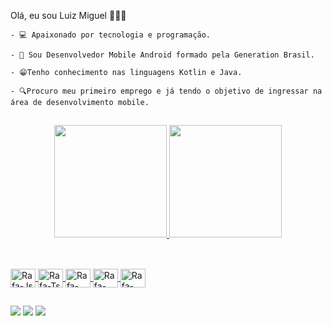 Olá, eu sou Luiz Miguel 🙋🏻‍♂️

    - 💻 Apaixonado por tecnologia e programação. 
 
    - 📱 Sou Desenvolvedor Mobile Android formado pela Generation Brasil.
   
    - 😁Tenho conhecimento nas linguagens Kotlin e Java.
  
    - 🔍Procuro meu primeiro emprego e já tendo o objetivo de ingressar na área de desenvolvimento mobile.
   
   
   
   ##
   
   <div align="center">
  <a href="https://github.com/Luiz-Miguel-Zanetti">
  <img height="180em" src="https://github-readme-stats.vercel.app/api?username=Luiz-Miguel-Zanetti&show_icons=true&theme=dracula&include_all_commits=true&count_private=true"/>
  <img height="180em" src="https://github-readme-stats.vercel.app/api/top-langs/?username=Luiz-miguel-Zanetti&layout=compact&langs_count=7&theme=dark"/>
  
  ##
  
</div>
<div style="display: inline_block"><br>
  <img align="center" alt="Rafa-Js" height="30" width="40" src="https://cdn.jsdelivr.net/gh/devicons/devicon/icons/android/android-original.svg">
  <img align="center" alt="Rafa-Ts" height="30" width="40" src="https://cdn.jsdelivr.net/gh/devicons/devicon/icons/java/java-original.svg">
  <img align="center" alt="Rafa-React" height="30" width="40" src="https://cdn.jsdelivr.net/gh/devicons/devicon/icons/kotlin/kotlin-original.svg" >
  <img align="center" alt="Rafa-HTML" height="30" width="40" src="https://cdn.jsdelivr.net/gh/devicons/devicon/icons/git/git-original.svg">
  <img align="center" alt="Rafa-CSS" height="30" width="40" src="https://cdn.jsdelivr.net/gh/devicons/devicon/icons/github/github-original.svg" >
  </div>
  
  ##
 
<div> 
  <a href="https://instagram.com/luizmiguel_zntt" target="_blank"><img src="https://img.shields.io/badge/-Instagram-%23E4405F?style=for-the-badge&logo=instagram&logoColor=white" target="_blank"></a>
  <a href = "mailto:luizmiguelzanetti00@gmail.com"><img src="https://img.shields.io/badge/-Gmail-%23333?style=for-the-badge&logo=gmail&logoColor=white" target="_blank"></a>
  <a href="https://www.linkedin.com/in/luiz-miguel12-45875016a" target="_blank"><img src="https://img.shields.io/badge/-LinkedIn-%230077B5?style=for-the-badge&logo=linkedin&logoColor=white" target="_blank"></a> 
 
 
</div>
    
    
 



